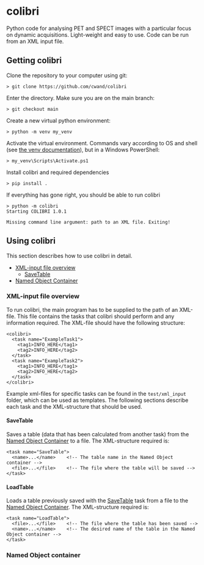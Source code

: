 # colibri
Python code for analysing PET and SPECT images with a particular focus on dynamic acquisitions. Light-weight and easy to use. Code can be run from an XML input file.

## Getting colibri
Clone the repository to your computer using git:
```
> git clone https://github.com/cwand/colibri
```

Enter the directory.
Make sure you are on the main branch:
```
> git checkout main
```

Create a new virtual python environment:
```
> python -m venv my_venv
```

Activate the virtual environment. Commands vary according to OS and shell (see [the venv documentation](https://docs.python.org/3/library/venv.html)), but in a Windows PowerShell:
```
> my_venv\Scripts\Activate.ps1
```

Install colibri and required dependencies
```
> pip install .
```

If everything has gone right, you should be able to run colibri
```
> python -m colibri
Starting COLIBRI 1.0.1

Missing command line argument: path to an XML file. Exiting!
```

## Using colibri
This section describes how to use colibri in detail.
- [XML-input file overview](#xml-input-file-overview)
  - [SaveTable](#savetable)
- [Named Object Container](#named-object-container)

### XML-input file overview
To run colibri, the main program has to be supplied to the path of an XML-file. This file contains the tasks that colibri should perform and any information required.
The XML-file should have the following structure:
```
<colibri>
  <task name="ExampleTask1">
    <tag1>INFO_HERE</tag1>
    <tag2>INFO_HERE</tag2>
  </task>
  <task name="ExampleTask2">
    <tag1>INFO_HERE</tag1>
    <tag2>INFO_HERE</tag2>
  </task>
</colibri>
```
Example xml-files for specific tasks can be found in the ```test/xml_input``` folder, which can be used as templates.
The following sections describe each task and the XML-structure that should be used.

#### SaveTable
Saves a table (data that has been calculated from another task) from the [Named Object Container](#named-object-container) to a file.
The XML-structure required is:
```
<task name="SaveTable">
  <name>...</name>    <!-- The table name in the Named Object container -->
  <file>...</file>    <!-- The file where the table will be saved -->
</task>
```

#### LoadTable
Loads a table previously saved with the [SaveTable](#savetable) task from a file to the [Named Object Container](#named-object-container).
The XML-structure required is:
```
<task name="LoadTable">
  <file>...</file>    <!-- The file where the table has been saved -->
  <name>...</name>    <!-- The desired name of the table in the Named Object container -->
</task>
```

### Named Object container

